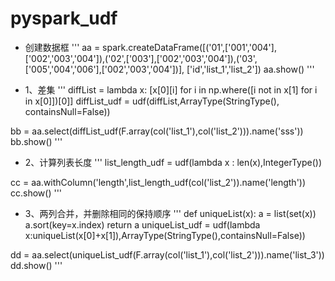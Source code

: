 # pyspark_udf

- 创建数据框
'''
aa = spark.createDataFrame([('01',['001','004'],['002','003','004']),('02',['003'],['002','003','004']),('03',['005','004','006'],['002','003','004'])], ['id','list_1','list_2'])
aa.show()
'''

- 1、差集
'''
diffList = lambda x: [x[0][i] for i in np.where([i not in x[1] for i in x[0]])[0]]
diffList_udf = udf(diffList,ArrayType(StringType(), containsNull=False))

bb = aa.select(diffList_udf(F.array(col('list_1'),col('list_2'))).name('sss'))
bb.show()
'''


- 2、计算列表长度
'''
list_length_udf = udf(lambda x : len(x),IntegerType())

cc = aa.withColumn('length',list_length_udf(col('list_2')).name('length'))
cc.show()
'''

- 3、两列合并，并删除相同的保持顺序
'''
def uniqueList(x):
    a = list(set(x))
    a.sort(key=x.index)
    return a
uniqueList_udf = udf(lambda x:uniqueList(x[0]+x[1]),ArrayType(StringType(),containsNull=False))

dd = aa.select(uniqueList_udf(F.array(col('list_1'),col('list_2'))).name('list_3'))
dd.show()
'''
